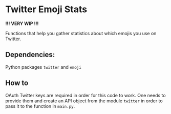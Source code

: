 # Twitter Emoji Stats

__!!! VERY WIP !!!__


Functions that help you gather statistics about which emojis you use on Twitter.


## Dependencies:
Python packages `twitter` and `emoji`

## How to
OAuth Twitter keys are required in order for this code to work. 
One needs to provide them and create an API object from the module `twitter` in order
to pass it to the function in `main.py`.
